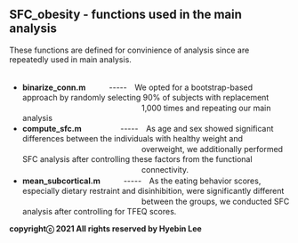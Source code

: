 ## SFC_obesity - functions used in the main analysis ##
These functions are defined for convinience of analysis since are repeatedly used in main analysis.<br /><br />

- **binarize_conn.m**　　　-----　We opted for a bootstrap-based approach by randomly selecting 90% of subjects with replacement</br>
　　　　　　　　　　　　　　　 1,000 times and repeating our main analysis<br />
- **compute_sfc.m**　　　　　-----　As age and sex showed significant differences between the individuals with healthy weight and</br>
　　　　　　　　　　　　　　　 overweight, we additionally performed SFC analysis after controlling these factors from the functional</br>
　　　　　　　　　　　　　　　 connectivity.<br />
- **mean_subcortical.m**　　　-----　As the eating behavior scores, especially dietary restraint and disinhibition, were significantly different</br>
　　　　　　　　　　　　　　　 between the groups, we conducted SFC analysis after controlling for TFEQ scores.<br />

**copyrightⓒ 2021 All rights reserved by Hyebin Lee<br /><br />**
